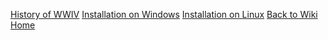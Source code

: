 [History of WWIV](wwivhistory)
[Installation on Windows](installwindows)
[Installation on Linux](installlinux)
[Back to Wiki Home](Home)